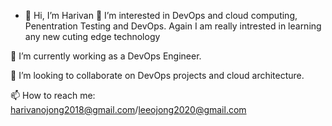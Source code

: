 - 👋 Hi, I’m Harivan
👀 I’m interested in DevOps and cloud computing, Penentration Testing and DevOps.
Again I am really intrested in learning any new cuting edge technology

🌱 I’m currently working as a DevOps Engineer.

💞️ I’m looking to collaborate on DevOps projects and cloud architecture.

📫 How to reach me: harivanojong2018@gmail.com/leeojong2020@gmail.com
